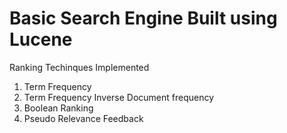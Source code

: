 
# Basic Search Engine Built using Lucene

Ranking Techinques Implemented
1) Term Frequency 
2) Term Frequency Inverse Document frequency 
3) Boolean Ranking
4) Pseudo Relevance Feedback 
